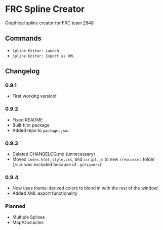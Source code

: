# FRC Spline Creator

Graphical spline creator for FRC team 2848

## Commands

* `Spline Editor: Launch`
* `Spline Editor: Export as XML`

## Changelog

### 0.9.1

* First working version!

### 0.9.2

* Fixed README
* Built first package
* Added repo to `package.json`

### 0.9.3

* Deleted CHANGELOG.&#8203;md (unnecessary)
* Moved `index.html`, `style.css`, and `script.js` to new `/resources` folder (`/out` was excluded because of `.gitignore`)

### 0.9.4

* Now uses theme-derived colors to blend in with the rest of the window!
* Added XML export functionality

### Planned

* Multiple Splines
* Map/Obstacles
